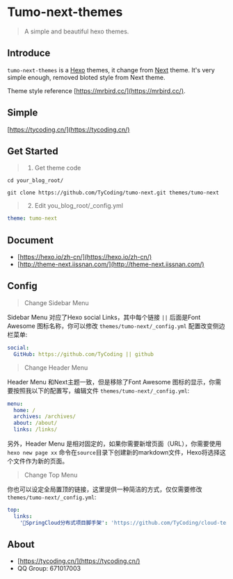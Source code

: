 # Tumo-next-themes

>   A simple and beautiful hexo themes.

## Introduce 

`tumo-next-themes` is a [Hexo](https://hexo.io/zh-cn/) themes, it change from [Next](http://theme-next.iissnan.com/) theme. It's very simple enough, removed bloted style from Next theme.



Theme style reference [https://mrbird.cc/](https://mrbird.cc/).

## Simple

[https://tycoding.cn/](https://tycoding.cn/)

## Get Started

>   1.  Get theme code

```shell
cd your_blog_root/

git clone https://github.com/TyCoding/tumo-next.git themes/tumo-next
```



>   2.  Edit you_blog_root/_config.yml

```yaml
theme: tumo-next
```

## Document

-   [https://hexo.io/zh-cn/](https://hexo.io/zh-cn/)
-   [http://theme-next.iissnan.com/](http://theme-next.iissnan.com/)

## Config

>    Change Sidebar Menu

Sidebar Menu 对应了Hexo social Links，其中每个链接 `||` 后面是Font Awesome 图标名称，你可以修改 `themes/tumo-next/_config.yml` 配置改变侧边栏菜单: 

```yaml
social:
  GitHub: https://github.com/TyCoding || github
```



>   Change Header Menu

Header Menu 和Next主题一致，但是移除了Font Awesome 图标的显示，你需要按照我以下的配置写，编辑文件 `themes/tumo-next/_config.yml`: 

```yaml
menu:
  home: /
  archives: /archives/
  about: /about/
  links: /links/
```

另外，Header Menu 是相对固定的，如果你需要新增页面（URL），你需要使用`hexo new page xx` 命令在`source`目录下创建新的markdown文件，Hexo将选择这个文件作为新的页面。



>   Change Top Menu 

你也可以设定全局置顶的链接，这里提供一种简洁的方式，仅仅需要修改 `themes/tumo-next/_config.yml`:

```yaml
top:
  links: 
    '🐤SpringCloud分布式项目脚手架': 'https://github.com/TyCoding/cloud-template'
```

## About

-   [https://tycoding.cn/](https://tycoding.cn/)
-   QQ Group: 671017003